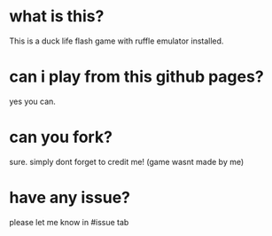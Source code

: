 # what is this?
This is a duck life flash game with ruffle emulator installed.
# can i play from this github pages?
yes you can.
# can you fork?
sure. simply dont forget to credit me! (game wasnt made by me)
# have any issue?
please let me know in #issue tab
